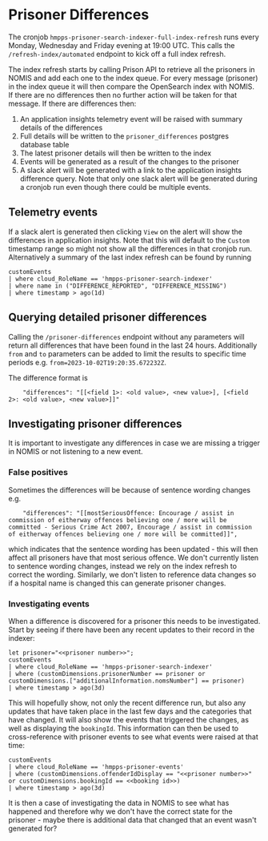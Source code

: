 # Prisoner Differences

The cronjob `hmpps-prisoner-search-indexer-full-index-refresh` runs every Monday, Wednesday and Friday evening at 19:00 UTC.
This calls the `/refresh-index/automated` endpoint to kick off a full index refresh.

The index refresh starts by calling Prison API to retrieve all the prisoners in NOMIS and add each one to the index 
queue.  For every message (prisoner) in the index queue it will then compare the OpenSearch index with NOMIS.
If there are no differences then no further action will be taken for that message.  If there are differences then:
1. An application insights telemetry event will be raised with summary details of the differences
2. Full details will be written to the `prisoner_differences` postgres database table
3. The latest prisoner details will then be written to the index
4. Events will be generated as a result of the changes to the prisoner
5. A slack alert will be generated with a link to the application insights difference query. Note that only one slack 
alert will be generated during a cronjob run even though there could be multiple events.

## Telemetry events
If a slack alert is generated then clicking `View` on the alert will show the differences in application insights.
Note that this will default to the `Custom` timestamp range so might not show all the differences in that cronjob run.
Alternatively a summary of the last index refresh can be found by running
```kusto
customEvents
| where cloud_RoleName == 'hmpps-prisoner-search-indexer'
| where name in ("DIFFERENCE_REPORTED", "DIFFERENCE_MISSING")
| where timestamp > ago(1d)
```

## Querying detailed prisoner differences
Calling the `/prisoner-differences` endpoint without any parameters will return all differences that have been found 
in the last 24 hours.  Additionally `from` and `to` parameters can be added to limit the results to specific time 
periods e.g. `from=2023-10-02T19:20:35.672232Z`.

The difference format is
```
    "differences": "[[<field 1>: <old value>, <new value>], [<field 2>: <old value>, <new value>]]"
```

## Investigating prisoner differences
It is important to investigate any differences in case we are missing a trigger in NOMIS or not listening to a new 
event.

### False positives
Sometimes the differences will be because of sentence wording changes e.g.
```
    "differences": "[[mostSeriousOffence: Encourage / assist in commission of eitherway offences believing one / more will be committed - Serious Crime Act 2007, Encourage / assist in commission of eitherway offences believing one / more will be committed]]",
```
which indicates that the sentence wording has been updated - this will then affect all prisoners have that most serious
offence.  We don't currently listen to sentence wording changes, instead we rely on the index refresh to correct the
wording.  Similarly, we don't listen to reference data changes so if a hospital name is changed this can
generate prisoner changes.

### Investigating events
When a difference is discovered for a prisoner this needs to be investigated.  Start by seeing if there have been any 
recent updates to their record in the indexer:
```kusto
let prisoner="<<prisoner number>>";
customEvents
| where cloud_RoleName == 'hmpps-prisoner-search-indexer'
| where (customDimensions.prisonerNumber == prisoner or customDimensions.["additionalInformation.nomsNumber"] == prisoner)
| where timestamp > ago(3d)
```
This will hopefully show, not only the recent difference run, but also any updates that have taken place in the last 
few days and the categories that have changed.  It will also show the events that triggered the changes, as well as
displaying the `bookingId`.
This information can then be used to cross-reference with prisoner events to see what events were raised at that time:
```
customEvents
| where cloud_RoleName == 'hmpps-prisoner-events'
| where (customDimensions.offenderIdDisplay == "<<prisoner number>>" or customDimensions.bookingId == <<booking id>>)
| where timestamp > ago(3d)
```
It is then a case of investigating the data in NOMIS to see what has happened and therefore why we don't have the
correct state for the prisoner - maybe there is additional data that changed that an event wasn't generated for?
